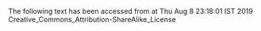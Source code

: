 The following text has been accessed from at Thu Aug 8 23:18:01 IST 2019
Creative_Commons_Attribution-ShareAlike_License
